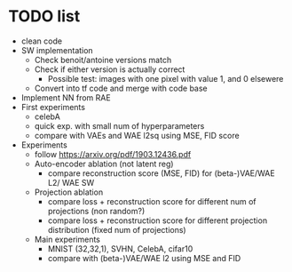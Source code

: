 # TODO list

* clean code
* SW implementation
  * Check benoit/antoine versions match
  * Check if either version is actually correct
    * Possible test: images with one pixel with value 1, and 0 elsewere
  * Convert into tf code and merge with code base
* Implement NN from RAE
* First experiments
  * celebA
  * quick exp. with small num of hyperparameters
  * compare with VAEs and WAE l2sq using MSE, FID score
* Experiments
  * follow https://arxiv.org/pdf/1903.12436.pdf
  * Auto-encoder ablation (not latent reg)
    * compare reconstruction score (MSE, FID) for (beta-)VAE/WAE L2/ WAE SW
  * Projection ablation
    * compare loss + reconstruction score for different num of projections (non random?)
    * compare loss + reconstruction score for different projection distribution (fixed num of projections)
  * Main experiments
    * MNIST (32,32,1), SVHN, CelebA, cifar10
    * compare with (beta-)VAE/WAE l2 using MSE and FID
